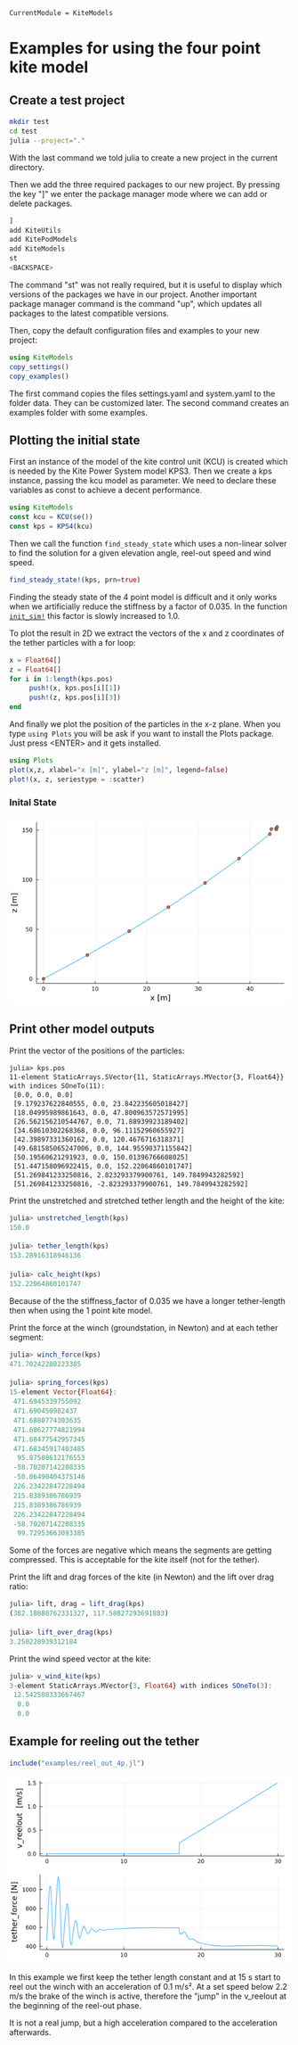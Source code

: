 ```@meta
CurrentModule = KiteModels
```
# Examples for using the four point kite model

## Create a test project
```bash
mkdir test
cd test
julia --project="."
```
With the last command we told julia to create a new project in the current directory.

Then we add the three required packages to our new project. By pressing the key "]"
we enter the package manager mode where we can add or delete packages.
```julia
]
add KiteUtils
add KitePodModels
add KiteModels
st
<BACKSPACE>
```
The command "st" was not really required, but it is useful to display which versions
of the packages we have in our project. Another important package manager command
is the command "up", which updates all packages to the latest compatible versions.

Then, copy the default configuration files and examples to your new project:
```julia
using KiteModels
copy_settings()
copy_examples()
```
The first command copies the files settings.yaml and system.yaml to the folder data.
They can be customized later. The second command creates an examples folder with some examples.

## Plotting the initial state
First an instance of the model of the kite control unit (KCU) is created which is needed by the Kite Power System model KPS3. Then we create a kps instance, passing the kcu model as parameter. We need to declare these variables as const to achieve a decent performance.
```julia
using KiteModels
const kcu = KCU(se())
const kps = KPS4(kcu)
```
Then we call the function `find_steady_state` which uses a non-linear solver to find the solution for a given elevation angle, reel-out speed and wind speed. 
```julia
find_steady_state!(kps, prn=true)
```
Finding the steady state of the 4 point model is difficult and it only works when we artificially reduce the stiffness by a factor
of 0.035. In the function [`init_sim!`](@ref) this factor is slowly increased to 1.0.

To plot the result in 2D we extract the vectors of the x and z coordinates of the tether particles with a for loop:
```julia
x = Float64[] 
z = Float64[]
for i in 1:length(kps.pos)
     push!(x, kps.pos[i][1])
     push!(z, kps.pos[i][3])
end
```
And finally we plot the position of the particles in the x-z plane. When you type ```using Plots``` you will be ask if you want to install the Plots package. Just press \<ENTER\> and it gets installed.
```julia
using Plots
plot(x,z, xlabel="x [m]", ylabel="z [m]", legend=false)
plot!(x, z, seriestype = :scatter)
```
### Inital State
![Initial State](initial_state_4p.png)

## Print other model outputs
Print the vector of the positions of the particles:
```
julia> kps.pos
11-element StaticArrays.SVector{11, StaticArrays.MVector{3, Float64}} with indices SOneTo(11):
 [0.0, 0.0, 0.0]
 [9.179237622840555, 0.0, 23.842235605018427]
 [18.04995989861643, 0.0, 47.800963572571995]
 [26.562156210544767, 0.0, 71.88939923189402]
 [34.68610302268368, 0.0, 96.11152960655927]
 [42.39897331360162, 0.0, 120.4676716318371]
 [49.681585065247006, 0.0, 144.95590371155842]
 [50.19560621291923, 0.0, 150.01396766608025]
 [51.447158096922415, 0.0, 152.22064860101747]
 [51.269841233250816, 2.823293379900761, 149.7849943282592]
 [51.269841233250816, -2.823293379900761, 149.7849943282592]

```
Print the unstretched and stretched tether length and the height of the kite:
```julia
julia> unstretched_length(kps)
150.0

julia> tether_length(kps)
153.28916318946136

julia> calc_height(kps)
152.22064860101747
```
Because of the the stiffness_factor of 0.035 we have a longer tether-length then when using
the 1 point kite model. 

Print the force at the winch (groundstation, in Newton) and at each tether segment:
```julia
julia> winch_force(kps)
471.70242280223385

julia> spring_forces(kps)
15-element Vector{Float64}:
 471.6945339755092
 471.690450982437
 471.6880774303635
 471.68627774821994
 471.68477542957345
 471.68345917403485
  95.87508612176553
 -58.70207142208335
 -50.06490404375146
 226.23422847228494
 215.8389386786939
 215.8389386786939
 226.23422847228494
 -58.70207142208335
  99.72953663093385
```
Some of the forces are negative which means the segments are getting compressed. This is acceptable for
the kite itself (not for the tether).

Print the lift and drag forces of the kite (in Newton) and the lift over drag ratio:
```julia
julia> lift, drag = lift_drag(kps)
(382.18880762331327, 117.58827293691883)

julia> lift_over_drag(kps)
3.250228939312184
```
Print the wind speed vector at the kite:
```julia
julia> v_wind_kite(kps)
3-element StaticArrays.MVector{3, Float64} with indices SOneTo(3):
 12.542508333667467
  0.0
  0.0
```
## Example for reeling out the tether
```julia
include("examples/reel_out_4p.jl")
```
![Reel out 4p model](reelout_force_4p.png)

In this example we first keep the tether length constant and at 15 s start to reel out the winch with an acceleration
of 0.1 m/s². At a set speed below 2.2 m/s the brake of the winch is active, therefore the "jump" in the v_reelout at 
the beginning of the reel-out phase.

It is not a real jump, but a high acceleration compared to the acceleration afterwards.